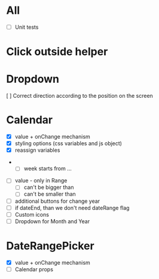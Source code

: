 # All

- [ ] Unit tests

# Click outside helper

# Dropdown

[ ] Correct direction according to the position on the screen

# Calendar

- [x] value + onChange mechanism
- [x] styling options (css variables and js object)
- [x] reassign variables
- - [ ] week starts from ...
- [ ] value - only in Range
  - [ ] can't be bigger than
  - [ ] can't be smaller than
- [ ] additional buttons for change year
- [ ] if dateEnd, than we don't need dateRange flag
- [ ] Custom icons
- [ ] Dropdown for Month and Year

# DateRangePicker

- [x] value + onChange mechanism
- [ ] Calendar props
